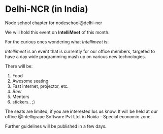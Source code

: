 Delhi-NCR (in India)
=====

Node school chapter for nodeschool@delhi-ncr

We will hold this event on **IntelliMeet** of this month.

For the curious ones wondering what *Intellimeet* is: 

*Intellimeet* is an event that is currently for our office members, targeted to have a day wide programming mash up on various new technologies.

There will be:

1. Food
2. Awesome seating
3. Fast internet, projector, etc.
4. *Beer*
5. Mentors
6. stickers.. ;)

The seats are limited, if you are interested lus us know. It will be held at our office @Intelligrape Software Pvt Ltd. in Noida - Special economic zone.

Further guidelines will be published in a few days.
